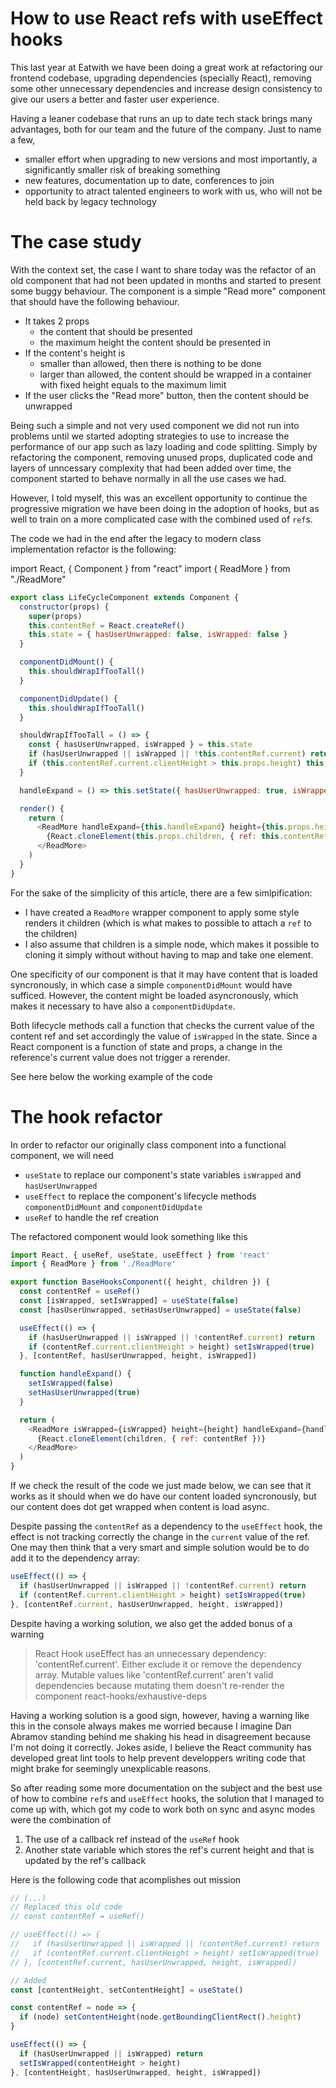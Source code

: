# How to use React refs with useEffect hooks

This last year at Eatwith we have been doing a great work at refactoring our frontend codebase, upgrading dependencies (specially React), removing some other unnecessary dependencies and increase design consistency to give our users a better and faster user experience.

Having a leaner codebase that runs an up to date tech stack brings many advantages, both for our team and the future of the company. Just to name a few,

- smaller effort when upgrading to new versions and most importantly, a significantly smaller risk of breaking something
- new features, documentation up to date, conferences to join
- opportunity to atract talented engineers to work with us, who will not be held back by legacy technology

# The case study

With the context set, the case I want to share today was the refactor of an old component that had not been updated in months and started to present some buggy behaviour. The component is a simple "Read more" component that should have the following behaviour.

- It takes 2 props
  - the content that should be presented
  - the maximum height the content should be presented in
- If the content's height is
  - smaller than allowed, then there is nothing to be done
  - larger than allowed, the content should be wrapped in a container with fixed height equals to the maximum limit
- If the user clicks the "Read more" button, then the content should be unwrapped

<!-- ADD SMALL GIF ABOUT THE COMPOENENT AND SET SOME CONTEXT OF WHAT IT DOES -->

Being such a simple and not very used component we did not run into problems until we started adopting strategies to use to increase the performance of our app such as lazy loading and code splitting. Simply by refactoring the component, removing unused props, duplicated code and layers of unncessary complexity that had been added over time, the component started to behave normally in all the use cases we had.

However, I told myself, this was an excellent opportunity to continue the progressive migration we have been doing in the adoption of hooks, but as well to train on a more complicated case with the combined used of `ref`s.

The code we had in the end after the legacy to modern class implementation refactor is the following:

import React, { Component } from "react"
import { ReadMore } from "./ReadMore"

```javascript
export class LifeCycleComponent extends Component {
  constructor(props) {
    super(props)
    this.contentRef = React.createRef()
    this.state = { hasUserUnwrapped: false, isWrapped: false }
  }

  componentDidMount() {
    this.shouldWrapIfTooTall()
  }

  componentDidUpdate() {
    this.shouldWrapIfTooTall()
  }

  shouldWrapIfTooTall = () => {
    const { hasUserUnwrapped, isWrapped } = this.state
    if (hasUserUnwrapped || isWrapped || !this.contentRef.current) return
    if (this.contentRef.current.clientHeight > this.props.height) this.setState({ isWrapped: true })
  }

  handleExpand = () => this.setState({ hasUserUnwrapped: true, isWrapped: false })

  render() {
    return (
      <ReadMore handleExpand={this.handleExpand} height={this.props.height} isWrapped={this.state.isWrapped}>
        {React.cloneElement(this.props.children, { ref: this.contentRef })}
      </ReadMore>
    )
  }
}
```

For the sake of the simplicity of this article, there are a few simlpification:

- I have created a `ReadMore` wrapper component to apply some style renders it children (which is what makes to possible to attach a `ref` to the children)
- I also assume that children is a simple node, which makes it possible to cloning it simply without without having to map and take one element.

One specificity of our component is that it may have content that is loaded syncronously, in which case a simple `componentDidMount` would have sufficed. However, the content might be loaded asyncronously, which makes it necessary to have also a `componentDidUpdate`.

Both lifecycle methods call a function that checks the current value of the content ref and set accordingly the value of `isWrapped` in the state. Since a React component is a function of state and props, a change in the reference's current value does not trigger a rerender.

See here below the working example of the code

<!-- Add GIF about the async load -->

# The hook refactor

In order to refactor our originally class component into a functional component, we will need

- `useState` to replace our component's state variables `isWrapped` and `hasUserUnwrapped`
- `useEffect` to replace the component's lifecycle methods `componentDidMount` and `componentDidUpdate`
- `useRef` to handle the ref creation

The refactored component would look something like this

```javascript
import React, { useRef, useState, useEffect } from 'react'
import { ReadMore } from './ReadMore'

export function BaseHooksComponent({ height, children }) {
  const contentRef = useRef()
  const [isWrapped, setIsWrapped] = useState(false)
  const [hasUserUnwrapped, setHasUserUnwrapped] = useState(false)

  useEffect(() => {
    if (hasUserUnwrapped || isWrapped || !contentRef.current) return
    if (contentRef.current.clientHeight > height) setIsWrapped(true)
  }, [contentRef, hasUserUnwrapped, height, isWrapped])

  function handleExpand() {
    setIsWrapped(false)
    setHasUserUnwrapped(true)
  }

  return (
    <ReadMore isWrapped={isWrapped} height={height} handleExpand={handleExpand}>
      {React.cloneElement(children, { ref: contentRef })}
    </ReadMore>
  )
}
```

If we check the result of the code we just made below, we can see that it works as it should when we do have our content loaded syncronously, but our content does dot get wrapped when content is load async.

Despite passing the `contentRef` as a dependency to the `useEffect` hook, the effect is not tracking correctly the change in the `current` value of the ref. One may then think that a very smart and simple solution would be to do add it to the dependency array:

```javascript
useEffect(() => {
  if (hasUserUnwrapped || isWrapped || !contentRef.current) return
  if (contentRef.current.clientHeight > height) setIsWrapped(true)
}, [contentRef.current, hasUserUnwrapped, height, isWrapped])
```

Despite having a working solution, we also get the added bonus of a warning

> React Hook useEffect has an unnecessary dependency: 'contentRef.current'. Either exclude it or remove the dependency array. Mutable values like 'contentRef.current' aren't valid dependencies because mutating them doesn't re-render the component react-hooks/exhaustive-deps

Having a working solution is a good sign, however, having a warning like this in the console always makes me worried because I imagine Dan Abramov standing behind me shaking his head in disagreement because I'm not doing it correctly. Jokes aside, I believe the React community has developed great lint tools to help prevent developpers writing code that might brake for seemingly unexplicable reasons.

So after reading some more documentation on the subject and the best use of how to combine `ref`s and `useEffect` hooks, the solution that I managed to come up with, which got my code to work both on sync and async modes were the combination of

1. The use of a callback ref instead of the `useRef` hook
2. Another state variable which stores the ref's current height and that is updated by the ref's callback

Here is the following code that acomplishes out mission

```javascript
// (...)
// Replaced this old code
// const contentRef = useRef()

// useEffect(() => {
//   if (hasUserUnwrapped || isWrapped || !contentRef.current) return
//   if (contentRef.current.clientHeight > height) setIsWrapped(true)
// }, [contentRef.current, hasUserUnwrapped, height, isWrapped])

// Added
const [contentHeight, setContentHeight] = useState()

const contentRef = node => {
  if (node) setContentHeight(node.getBoundingClientRect().height)
}

useEffect(() => {
  if (hasUserUnwrapped || isWrapped) return
  setIsWrapped(contentHeight > height)
}, [contentHeight, hasUserUnwrapped, height, isWrapped])
```
